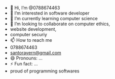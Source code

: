 - 👋 Hi, I’m @0788674463
- 👀 I’m interested in software developer
- 🌱 I’m currently learning computer science
- 💞️ I’m looking to collaborate on computer ethics,
- website development,
- computer securiy
- 📫 How to reach me
- 0788674463
- santorayern@gmail.com
- 😄 Pronouns: ...
- ⚡ Fun fact: ...
- proud of programming softwares

<!---
0788674463/0788674463 is a ✨ special ✨ repository because its `README.md` (this file) appears on your GitHub profile.
You can click the Preview link to take a look at your changes.
--->

